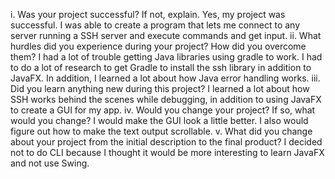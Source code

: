 i. Was your project successful? If not, explain.
Yes, my project was successful. I was able to create a program that lets me connect to any server running a SSH server and execute commands and get input.
ii. What hurdles did you experience during your project? How did you
overcome them?
I had a lot of trouble getting Java libraries using gradle to work. I had to do a lot of research to get Gradle to install the ssh library in addition to JavaFX. In addition, I learned a lot about how Java error handling works.
iii. Did you learn anything new during this project?
I learned a lot about how SSH works behind the scenes while debugging, in addition to using JavaFX to create a GUI for my app.
iv. Would you change your project? If so, what would you change?
I would make the GUI look a little better. I also would figure out how to make the text output scrollable.
v. What did you change about your project from the initial description to
the final product?
I decided not to do CLI because I thought it would be more interesting to learn JavaFX and not use Swing.